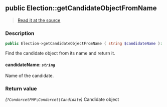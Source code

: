 ## public Election::getCandidateObjectFromName

> [Read it at the source](https://github.com/julien-boudry/Condorcet/blob/master/src/ElectionProcess/CandidatesProcess.php#L112)

### Description    

```php
public Election->getCandidateObjectFromName ( string $candidateName ): ?CondorcetPHP\Condorcet\Candidate
```

Find the candidate object from its name and return it.
    

#### **candidateName:** *`string`*   
Name of the candidate.    


### Return value   

*(`?CondorcetPHP\Condorcet\Candidate`)* Candidate object

